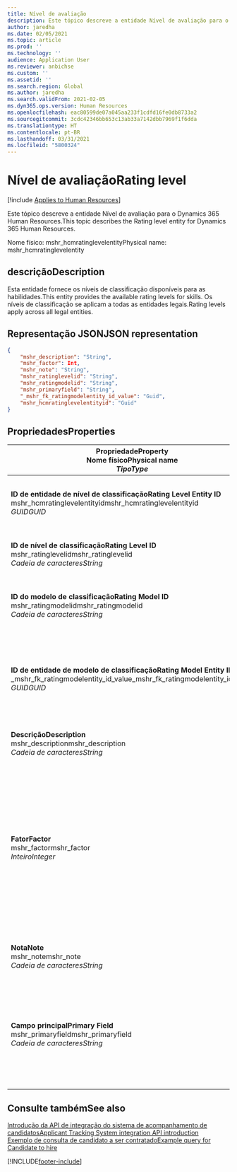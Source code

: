 ```yaml
---
title: Nível de avaliação
description: Este tópico descreve a entidade Nível de avaliação para o Dynamics 365 Human Resources.
author: jaredha
ms.date: 02/05/2021
ms.topic: article
ms.prod: ''
ms.technology: ''
audience: Application User
ms.reviewer: anbichse
ms.custom: ''
ms.assetid: ''
ms.search.region: Global
ms.author: jaredha
ms.search.validFrom: 2021-02-05
ms.dyn365.ops.version: Human Resources
ms.openlocfilehash: eac80599de07a045aa233f1cdfd16fe0db8733a2
ms.sourcegitcommit: 3cdc42346bb653c13ab33a7142dbb7969f1f6dda
ms.translationtype: HT
ms.contentlocale: pt-BR
ms.lasthandoff: 03/31/2021
ms.locfileid: "5800324"
---
```

# <a name="rating-level"></a><span data-ttu-id="15bb8-103">Nível de avaliação</span><span class="sxs-lookup"><span data-stu-id="15bb8-103">Rating level</span></span>

[!include [Applies to Human Resources](../includes/applies-to-hr.md)]

<span data-ttu-id="15bb8-104">Este tópico descreve a entidade Nível de avaliação para o Dynamics 365 Human Resources.</span><span class="sxs-lookup"><span data-stu-id="15bb8-104">This topic describes the Rating level entity for Dynamics 365 Human Resources.</span></span>

<span data-ttu-id="15bb8-105">Nome físico: mshr_hcmratinglevelentity</span><span class="sxs-lookup"><span data-stu-id="15bb8-105">Physical name: mshr_hcmratinglevelentity</span></span>

## <a name="description"></a><span data-ttu-id="15bb8-106">descrição</span><span class="sxs-lookup"><span data-stu-id="15bb8-106">Description</span></span>

<span data-ttu-id="15bb8-107">Esta entidade fornece os níveis de classificação disponíveis para as habilidades.</span><span class="sxs-lookup"><span data-stu-id="15bb8-107">This entity provides the available rating levels for skills.</span></span> <span data-ttu-id="15bb8-108">Os níveis de classificação se aplicam a todas as entidades legais.</span><span class="sxs-lookup"><span data-stu-id="15bb8-108">Rating levels apply across all legal entities.</span></span>

## <a name="json-representation"></a><span data-ttu-id="15bb8-109">Representação JSON</span><span class="sxs-lookup"><span data-stu-id="15bb8-109">JSON representation</span></span>

```json
{
    "mshr_description": "String",
    "mshr_factor": Int,
    "mshr_note": "String",
    "mshr_ratinglevelid": "String",
    "mshr_ratingmodelid": "String",
    "mshr_primaryfield": "String",
    "_mshr_fk_ratingmodelentity_id_value": "Guid",
    "mshr_hcmratinglevelentityid": "Guid"
}
```

## <a name="properties"></a><span data-ttu-id="15bb8-110">Propriedades</span><span class="sxs-lookup"><span data-stu-id="15bb8-110">Properties</span></span>

| <span data-ttu-id="15bb8-111">Propriedade</span><span class="sxs-lookup"><span data-stu-id="15bb8-111">Property</span></span><br><span data-ttu-id="15bb8-112">**Nome físico**</span><span class="sxs-lookup"><span data-stu-id="15bb8-112">**Physical name**</span></span><br><span data-ttu-id="15bb8-113">**_Tipo_**</span><span class="sxs-lookup"><span data-stu-id="15bb8-113">**_Type_**</span></span> | <span data-ttu-id="15bb8-114">Uso</span><span class="sxs-lookup"><span data-stu-id="15bb8-114">Use</span></span> | <span data-ttu-id="15bb8-115">Descrição</span><span class="sxs-lookup"><span data-stu-id="15bb8-115">Description</span></span> |
| --- | --- | --- |
| <span data-ttu-id="15bb8-116">**ID de entidade de nível de classificação**</span><span class="sxs-lookup"><span data-stu-id="15bb8-116">**Rating Level Entity ID**</span></span><br><span data-ttu-id="15bb8-117">mshr_hcmratinglevelentityid</span><span class="sxs-lookup"><span data-stu-id="15bb8-117">mshr_hcmratinglevelentityid</span></span><br><span data-ttu-id="15bb8-118">*GUID*</span><span class="sxs-lookup"><span data-stu-id="15bb8-118">*GUID*</span></span> | <span data-ttu-id="15bb8-119">Somente leitura</span><span class="sxs-lookup"><span data-stu-id="15bb8-119">Read-only</span></span><br><span data-ttu-id="15bb8-120">Obrigatório</span><span class="sxs-lookup"><span data-stu-id="15bb8-120">Required</span></span><br><span data-ttu-id="15bb8-121">Gerado pelo sistema</span><span class="sxs-lookup"><span data-stu-id="15bb8-121">System-generated</span></span> | <span data-ttu-id="15bb8-122">O identificador exclusivo gerado pelo sistema para o nível.</span><span class="sxs-lookup"><span data-stu-id="15bb8-122">The system-generated unique identifier for the level.</span></span> |
| <span data-ttu-id="15bb8-123">**ID de nível de classificação**</span><span class="sxs-lookup"><span data-stu-id="15bb8-123">**Rating Level ID**</span></span><br><span data-ttu-id="15bb8-124">mshr_ratinglevelid</span><span class="sxs-lookup"><span data-stu-id="15bb8-124">mshr_ratinglevelid</span></span><br><span data-ttu-id="15bb8-125">*Cadeia de caracteres*</span><span class="sxs-lookup"><span data-stu-id="15bb8-125">*String*</span></span> | <span data-ttu-id="15bb8-126">Ler/gravar</span><span class="sxs-lookup"><span data-stu-id="15bb8-126">Read/write</span></span><br><span data-ttu-id="15bb8-127">Obrigatório</span><span class="sxs-lookup"><span data-stu-id="15bb8-127">Required</span></span> | <span data-ttu-id="15bb8-128">Identificador exclusivo legível pelo usuário para o nível.</span><span class="sxs-lookup"><span data-stu-id="15bb8-128">User-readable unique identifier for the level.</span></span> |
| <span data-ttu-id="15bb8-129">**ID do modelo de classificação**</span><span class="sxs-lookup"><span data-stu-id="15bb8-129">**Rating Model ID**</span></span><br><span data-ttu-id="15bb8-130">mshr_ratingmodelid</span><span class="sxs-lookup"><span data-stu-id="15bb8-130">mshr_ratingmodelid</span></span><br><span data-ttu-id="15bb8-131">*Cadeia de caracteres*</span><span class="sxs-lookup"><span data-stu-id="15bb8-131">*String*</span></span> | <span data-ttu-id="15bb8-132">Ler/gravar</span><span class="sxs-lookup"><span data-stu-id="15bb8-132">Read/write</span></span><br><span data-ttu-id="15bb8-133">Obrigatório</span><span class="sxs-lookup"><span data-stu-id="15bb8-133">Required</span></span> | <span data-ttu-id="15bb8-134">O modelo de avaliação ao qual o nível de classificação pertence.</span><span class="sxs-lookup"><span data-stu-id="15bb8-134">The rating model to which the rating level belongs.</span></span> |
| <span data-ttu-id="15bb8-135">**ID de entidade de modelo de classificação**</span><span class="sxs-lookup"><span data-stu-id="15bb8-135">**Rating Model Entity ID**</span></span><br><span data-ttu-id="15bb8-136">_mshr_fk_ratingmodelentity_id_value</span><span class="sxs-lookup"><span data-stu-id="15bb8-136">_mshr_fk_ratingmodelentity_id_value</span></span><br><span data-ttu-id="15bb8-137">*GUID*</span><span class="sxs-lookup"><span data-stu-id="15bb8-137">*GUID*</span></span> | <span data-ttu-id="15bb8-138">Somente leitura</span><span class="sxs-lookup"><span data-stu-id="15bb8-138">Read-only</span></span><br><span data-ttu-id="15bb8-139">Obrigatório</span><span class="sxs-lookup"><span data-stu-id="15bb8-139">Required</span></span><br><span data-ttu-id="15bb8-140">Chave estrangeira: mshr_hcmratingmodelentityid de mshr_hcmratingmodelentity</span><span class="sxs-lookup"><span data-stu-id="15bb8-140">Foreign key: mshr_hcmratingmodelentityid of mshr_hcmratingmodelentity</span></span> | <span data-ttu-id="15bb8-141">O identificador gerado pelo sistema para o modelo de avaliação ao qual o nível de classificação pertence.</span><span class="sxs-lookup"><span data-stu-id="15bb8-141">The system-generated identifier for the rating model to which the rating level belongs.</span></span> |
| <span data-ttu-id="15bb8-142">**Descrição**</span><span class="sxs-lookup"><span data-stu-id="15bb8-142">**Description**</span></span><br><span data-ttu-id="15bb8-143">mshr_description</span><span class="sxs-lookup"><span data-stu-id="15bb8-143">mshr_description</span></span><br><span data-ttu-id="15bb8-144">*Cadeia de caracteres*</span><span class="sxs-lookup"><span data-stu-id="15bb8-144">*String*</span></span> | <span data-ttu-id="15bb8-145">Ler/gravar</span><span class="sxs-lookup"><span data-stu-id="15bb8-145">Read/write</span></span><br><span data-ttu-id="15bb8-146">Obrigatório</span><span class="sxs-lookup"><span data-stu-id="15bb8-146">Required</span></span> | <span data-ttu-id="15bb8-147">A descrição do nível de classificação.</span><span class="sxs-lookup"><span data-stu-id="15bb8-147">The description of the rating level.</span></span> |
| <span data-ttu-id="15bb8-148">**Fator**</span><span class="sxs-lookup"><span data-stu-id="15bb8-148">**Factor**</span></span><br><span data-ttu-id="15bb8-149">mshr_factor</span><span class="sxs-lookup"><span data-stu-id="15bb8-149">mshr_factor</span></span><br><span data-ttu-id="15bb8-150">*Inteiro*</span><span class="sxs-lookup"><span data-stu-id="15bb8-150">*Integer*</span></span> | <span data-ttu-id="15bb8-151">Ler/gravar</span><span class="sxs-lookup"><span data-stu-id="15bb8-151">Read/write</span></span><br><span data-ttu-id="15bb8-152">Obrigatório</span><span class="sxs-lookup"><span data-stu-id="15bb8-152">Required</span></span> | <span data-ttu-id="15bb8-153">O fator para o nível de classificação.</span><span class="sxs-lookup"><span data-stu-id="15bb8-153">The factor for the rating level.</span></span> <span data-ttu-id="15bb8-154">Ao comparar itens com um número diferente de níveis de classificação, o fator é usado para normalizar as pontuações.</span><span class="sxs-lookup"><span data-stu-id="15bb8-154">When you compare items with a different number of rating levels, the factor is used to normalize the scores.</span></span> <span data-ttu-id="15bb8-155">O valor deve ser um inteiro entre 0 e 9.</span><span class="sxs-lookup"><span data-stu-id="15bb8-155">The value must be an integer between 0 and 9.</span></span> |
| <span data-ttu-id="15bb8-156">**Nota**</span><span class="sxs-lookup"><span data-stu-id="15bb8-156">**Note**</span></span><br><span data-ttu-id="15bb8-157">mshr_note</span><span class="sxs-lookup"><span data-stu-id="15bb8-157">mshr_note</span></span><br><span data-ttu-id="15bb8-158">*Cadeia de caracteres*</span><span class="sxs-lookup"><span data-stu-id="15bb8-158">*String*</span></span> | <span data-ttu-id="15bb8-159">Ler/gravar</span><span class="sxs-lookup"><span data-stu-id="15bb8-159">Read/write</span></span><br><span data-ttu-id="15bb8-160">Opcional</span><span class="sxs-lookup"><span data-stu-id="15bb8-160">Optional</span></span> | <span data-ttu-id="15bb8-161">Qualquer nota associada ao nível de classificação.</span><span class="sxs-lookup"><span data-stu-id="15bb8-161">Any notes associated with the rating level.</span></span> |
| <span data-ttu-id="15bb8-162">**Campo principal**</span><span class="sxs-lookup"><span data-stu-id="15bb8-162">**Primary Field**</span></span><br><span data-ttu-id="15bb8-163">mshr_primaryfield</span><span class="sxs-lookup"><span data-stu-id="15bb8-163">mshr_primaryfield</span></span><br><span data-ttu-id="15bb8-164">*Cadeia de caracteres*</span><span class="sxs-lookup"><span data-stu-id="15bb8-164">*String*</span></span> | <span data-ttu-id="15bb8-165">Somente leitura</span><span class="sxs-lookup"><span data-stu-id="15bb8-165">Read-only</span></span><br><span data-ttu-id="15bb8-166">Obrigatório</span><span class="sxs-lookup"><span data-stu-id="15bb8-166">Required</span></span> | <span data-ttu-id="15bb8-167">Campo a ser usado como identificador do registro de entidade.</span><span class="sxs-lookup"><span data-stu-id="15bb8-167">Field to be used as an identifier of the entity record.</span></span> <span data-ttu-id="15bb8-168">Combinação de ID do nível de classificação e ID do modelo de avaliação.</span><span class="sxs-lookup"><span data-stu-id="15bb8-168">Combination of rating level ID and rating model ID.</span></span> |

## <a name="see-also"></a><span data-ttu-id="15bb8-169">Consulte também</span><span class="sxs-lookup"><span data-stu-id="15bb8-169">See also</span></span>

[<span data-ttu-id="15bb8-170">Introdução da API de integração do sistema de acompanhamento de candidatos</span><span class="sxs-lookup"><span data-stu-id="15bb8-170">Applicant Tracking System integration API introduction</span></span>](hr-admin-integration-ats-api-introduction.md)<br>
[<span data-ttu-id="15bb8-171">Exemplo de consulta de candidato a ser contratado</span><span class="sxs-lookup"><span data-stu-id="15bb8-171">Example query for Candidate to hire</span></span>](hr-admin-integration-ats-api-candidate-to-hire-example-query.md)



[!INCLUDE[footer-include](../includes/footer-banner.md)]